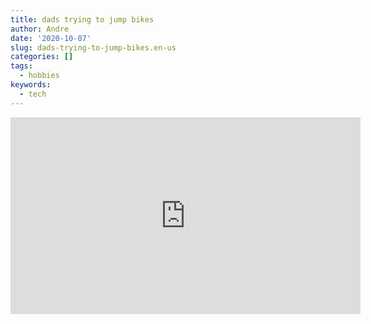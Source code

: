 ```yaml
---
title: dads trying to jump bikes
author: Andre
date: '2020-10-07'
slug: dads-trying-to-jump-bikes.en-us
categories: []
tags:
  - hobbies
keywords:
  - tech
---
```


<iframe width="560" height="315" src="https://youtu.be/SuyVTNav5Is" frameborder="0" allowfullscreen></iframe>
